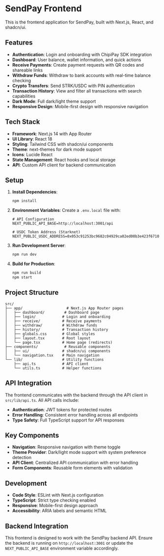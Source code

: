# SendPay Frontend

This is the frontend application for SendPay, built with Next.js, React, and shadcn/ui.

## Features

- **Authentication**: Login and onboarding with ChipiPay SDK integration
- **Dashboard**: User balance, wallet information, and quick actions
- **Receive Payments**: Create payment requests with QR codes and shareable links
- **Withdraw Funds**: Withdraw to bank accounts with real-time balance checking
- **Crypto Transfers**: Send STRK/USDC with PIN authentication
- **Transaction History**: View and filter all transactions with search capabilities
- **Dark Mode**: Full dark/light theme support
- **Responsive Design**: Mobile-first design with responsive navigation

## Tech Stack

- **Framework**: Next.js 14 with App Router
- **UI Library**: React 18
- **Styling**: Tailwind CSS with shadcn/ui components
- **Theme**: next-themes for dark mode support
- **Icons**: Lucide React
- **State Management**: React hooks and local storage
- **API**: Custom API client for backend communication

## Setup

1. **Install Dependencies**:
   ```bash
   npm install
   ```

2. **Environment Variables**:
   Create a `.env.local` file with:
   ```env
   # API Configuration
   NEXT_PUBLIC_API_BASE=http://localhost:3001/api
   
   # USDC Token Address (Starknet)
   NEXT_PUBLIC_USDC_ADDRESS=0x053c91253bc9682c04929ca02ed00b3e423f6710d2ee7e0d5ebb06f3ecf56a5fc
   ```

3. **Run Development Server**:
   ```bash
   npm run dev
   ```

4. **Build for Production**:
   ```bash
   npm run build
   npm start
   ```

## Project Structure

```
src/
├── app/                    # Next.js App Router pages
│   ├── dashboard/         # Dashboard page
│   ├── login/            # Login and onboarding
│   ├── receive/          # Receive payments
│   ├── withdraw/         # Withdraw funds
│   ├── history/          # Transaction history
│   ├── globals.css       # Global styles
│   ├── layout.tsx        # Root layout
│   └── page.tsx          # Home page (redirects)
├── components/            # Reusable components
│   ├── ui/               # shadcn/ui components
│   └── navigation.tsx    # Main navigation
└── lib/                  # Utility functions
    ├── api.ts            # API client
    └── utils.ts          # Helper functions
```

## API Integration

The frontend communicates with the backend through the API client in `src/lib/api.ts`. All API calls include:

- **Authentication**: JWT tokens for protected routes
- **Error Handling**: Consistent error handling across all endpoints
- **Type Safety**: Full TypeScript support for API responses

## Key Components

- **Navigation**: Responsive navigation with theme toggle
- **Theme Provider**: Dark/light mode support with system preference detection
- **API Client**: Centralized API communication with error handling
- **Form Components**: Reusable form elements with validation

## Development

- **Code Style**: ESLint with Next.js configuration
- **TypeScript**: Strict type checking enabled
- **Responsive**: Mobile-first design approach
- **Accessibility**: ARIA labels and semantic HTML

## Backend Integration

This frontend is designed to work with the SendPay backend API. Ensure the backend is running on `http://localhost:3001` or update the `NEXT_PUBLIC_API_BASE` environment variable accordingly.

